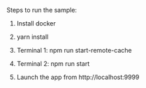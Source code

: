 Steps to run the sample:

1) Install docker

2) yarn install

3) Terminal 1: npm run start-remote-cache

4) Terminal 2: npm run start

5) Launch the app from http://localhost:9999